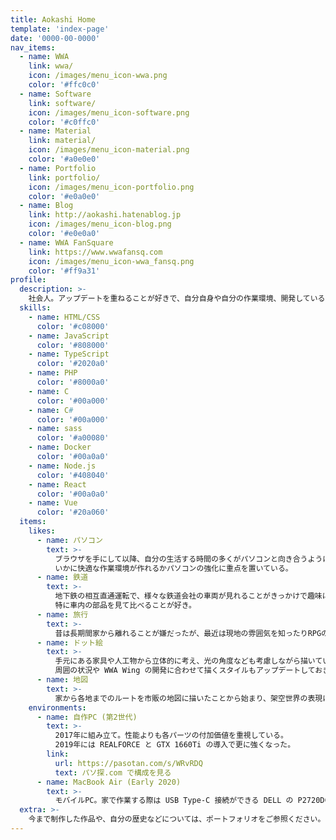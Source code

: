 ```yaml
---
title: Aokashi Home
template: 'index-page'
date: '0000-00-0000'
nav_items:
  - name: WWA
    link: wwa/
    icon: /images/menu_icon-wwa.png
    color: '#ffc0c0'
  - name: Software
    link: software/
    icon: /images/menu_icon-software.png
    color: '#c0ffc0'
  - name: Material
    link: material/
    icon: /images/menu_icon-material.png
    color: '#a0e0e0'
  - name: Portfolio
    link: portfolio/
    icon: /images/menu_icon-portfolio.png
    color: '#e0a0e0'
  - name: Blog
    link: http://aokashi.hatenablog.jp
    icon: /images/menu_icon-blog.png
    color: '#e0e0a0'
  - name: WWA FanSquare
    link: https://www.wwafansq.com
    icon: /images/menu_icon-wwa_fansq.png
    color: '#ff9a31'
profile:
  description: >-
    社会人。アップデートを重ねることが好きで、自分自身や自分の作業環境、開発しているソフトなど、様々な視点で課題や問題点を解決しながら生きている。WWA Wing のコントリビューターでもある。
  skills:
    - name: HTML/CSS
      color: '#c08000'
    - name: JavaScript
      color: '#808000'
    - name: TypeScript
      color: '#2020a0'
    - name: PHP
      color: '#8000a0'
    - name: C
      color: '#00a000'
    - name: C#
      color: '#00a000'
    - name: sass
      color: '#a00080'
    - name: Docker
      color: '#00a0a0'
    - name: Node.js
      color: '#408040'
    - name: React
      color: '#00a0a0'
    - name: Vue
      color: '#20a060'
  items:
    likes:
      - name: パソコン
        text: >-
          ブラウザを手にして以降、自分の生活する時間の多くがパソコンと向き合うようになった。
          いかに快適な作業環境が作れるかパソコンの強化に重点を置いている。
      - name: 鉄道
        text: >-
          地下鉄の相互直通運転で、様々な鉄道会社の車両が見れることがきっかけで趣味になった。
          特に車内の部品を見て比べることが好き。
      - name: 旅行
        text: >-
          昔は長期間家から離れることが嫌だったが、最近は現地の雰囲気を知ったりRPGのマップ制作のアイデアを取ったりすることが目的でほぼ毎年遠いところに行ってたりする。
      - name: ドット絵
        text: >-
          手元にある家具や人工物から立体的に考え、光の角度なども考慮しながら描いている。
          周囲の状況や WWA Wing の開発に合わせて描くスタイルもアップデートしておきたいと思っている。
      - name: 地図
        text: >-
          家から各地までのルートを市販の地図に描いたことから始まり、架空世界の表現にまで発展。現在は架空地図を作るツールが無く管理しにくいところが課題である。
    environments:
      - name: 自作PC (第2世代)
        text: >-
          2017年に組み立て。性能よりも各パーツの付加価値を重視している。
          2019年には REALFORCE と GTX 1660Ti の導入で更に強くなった。
        link:
          url: https://pasotan.com/s/WRvRDQ
          text: パソ探.com で構成を見る
      - name: MacBook Air (Early 2020)
        text: >-
          モバイルPC。家で作業する際は USB Type-C 接続ができる DELL の P2720DC に接続している。
  extra: >-
    今まで制作した作品や、自分の歴史などについては、ポートフォリオをご参照ください。
---
```

